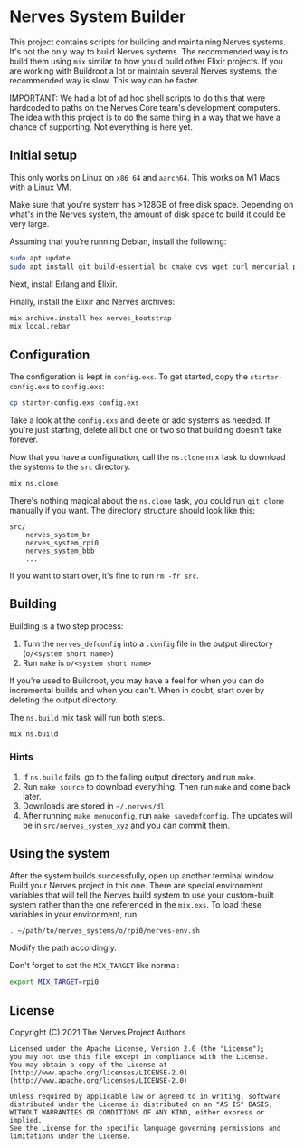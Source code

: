 # Nerves System Builder

This project contains scripts for building and maintaining Nerves systems. It's
not the only way to build Nerves systems. The recommended way is to build them
using `mix` similar to how you'd build other Elixir projects. If you are
working with Buildroot a lot or maintain several Nerves systems, the
recommended way is slow. This way can be faster.

IMPORTANT: We had a lot of ad hoc shell scripts to do this that were hardcoded
to paths on the Nerves Core team's development computers. The idea with this
project is to do the same thing in a way that we have a chance of supporting.
Not everything is here yet.

## Initial setup

This only works on Linux on `x86_64` and `aarch64`. This works on M1 Macs with
a Linux VM.

Make sure that you're system has >128GB of free disk space. Depending on what's
in the Nerves system, the amount of disk space to build it could be very large.

Assuming that you're running Debian, install the following:

```sh
sudo apt update
sudo apt install git build-essential bc cmake cvs wget curl mercurial python3 python3-aiohttp python3-flake8 python3-ijson python3-nose2 python3-pexpect python3-pip python3-requests rsync subversion unzip gawk jq squashfs-tools libssl-dev automake autoconf libncurses5-dev
```

Next, install Erlang and Elixir.

Finally, install the Elixir and Nerves archives:

```sh
mix archive.install hex nerves_bootstrap
mix local.rebar
```

## Configuration

The configuration is kept in `config.exs`. To get started, copy the
`starter-config.exs` to `config.exs`:

```sh
cp starter-config.exs config.exs
```

Take a look at the `config.exs` and delete or add systems as needed. If you're
just starting, delete all but one or two so that building doesn't take forever.

Now that you have a configuration, call the `ns.clone` mix task to
download the systems to the `src` directory. 

```sh
mix ns.clone
```

There's nothing magical about the `ns.clone` task, you could run `git
clone` manually if you want. The directory structure should look like this:

```text
src/
    nerves_system_br
    nerves_system_rpi0
    nerves_system_bbb
    ...
```

If you want to start over, it's fine to run `rm -fr src`.

## Building

Building is a two step process:

1. Turn the `nerves_defconfig` into a `.config` file in the output directory
   (`o/<system short name>`)
2. Run `make` is `o/<system short name>`

If you're used to Buildroot, you may have a feel for when you can do
incremental builds and when you can't. When in doubt, start over by deleting
the output directory.

The `ns.build` mix task will run both steps.

```sh
mix ns.build
```

### Hints

1. If `ns.build` fails, go to the failing output directory and run `make`.
2. Run `make source` to download everything. Then run `make` and come back
   later.
3. Downloads are stored in `~/.nerves/dl`
4. After running `make menuconfig`, run `make savedefconfig`. The updates will
   be in `src/nerves_system_xyz` and you can commit them.

## Using the system

After the system builds successfully, open up another terminal window. Build
your Nerves project in this one. There are special environment variables that
will tell the Nerves build system to use your custom-built system rather than
the one referenced in the `mix.exs`. To load these variables in your
environment, run:


```sh
. ~/path/to/nerves_systems/o/rpi0/nerves-env.sh
```

Modify the path accordingly.

Don't forget to set the `MIX_TARGET` like normal:

```sh
export MIX_TARGET=rpi0
```

## License

Copyright (C) 2021 The Nerves Project Authors

    Licensed under the Apache License, Version 2.0 (the "License");
    you may not use this file except in compliance with the License.
    You may obtain a copy of the License at [http://www.apache.org/licenses/LICENSE-2.0](http://www.apache.org/licenses/LICENSE-2.0)

    Unless required by applicable law or agreed to in writing, software
    distributed under the License is distributed on an "AS IS" BASIS,
    WITHOUT WARRANTIES OR CONDITIONS OF ANY KIND, either express or implied.
    See the License for the specific language governing permissions and
    limitations under the License.

